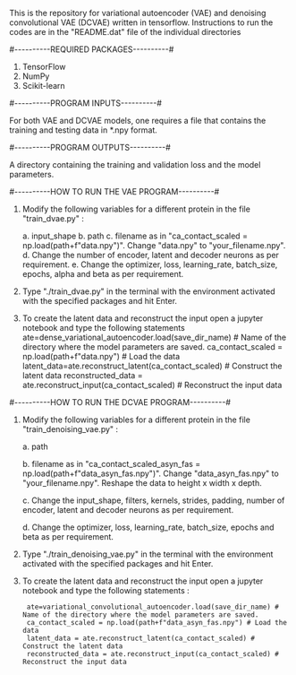 This is the repository for variational autoencoder (VAE) and denoising convolutional VAE (DCVAE) written in tensorflow. Instructions to run the codes are in the "README.dat" file of the individual directories

#----------REQUIRED PACKAGES----------#

1. TensorFlow
2. NumPy 
3. Scikit-learn

#----------PROGRAM INPUTS----------#

For both VAE and DCVAE models, one requires a file that contains the training and testing data in *.npy format. 

#----------PROGRAM OUTPUTS----------#

A directory containing the training and validation loss and the model parameters.

#----------HOW TO RUN THE VAE PROGRAM----------#

1. Modify the following variables for a different protein in the file "train_dvae.py" :
   
	a. input_shape
	b. path
	c. filename as in "ca_contact_scaled = np.load(path+f"data.npy")". Change "data.npy" to "your_filename.npy".
	d. Change the number of encoder, latent and decoder neurons as per requirement.
	e. Change the optimizer, loss, learning_rate, batch_size, epochs, alpha and beta as per requirement.
  
2. Type "./train_dvae.py" in the terminal with the environment activated with the specified packages and hit Enter.
  
3. To create the latent data and reconstruct the input open a jupyter notebook and type the following statements   	       
		  ate=dense_variational_autoencoder.load(save_dir_name) # Name of the directory where the model parameters are saved. 
		  ca_contact_scaled = np.load(path+f"data.npy") # Load the data
		  latent_data=ate.reconstruct_latent(ca_contact_scaled) # Construct the latent data
		  reconstructed_data = ate.reconstruct_input(ca_contact_scaled) # Reconstruct the input data

#----------HOW TO RUN THE DCVAE PROGRAM----------#

1. Modify the following variables for a different protein in the file "train_denoising_vae.py" :
   
      
	a. path

	b. filename as in "ca_contact_scaled_asyn_fas = np.load(path+f"data_asyn_fas.npy")". Change "data_asyn_fas.npy" to "your_filename.npy". Reshape the data to height x width x depth.

	c. Change the input_shape, filters, kernels, strides, padding, number of encoder, latent and decoder neurons as per requirement.

	d. Change the optimizer, loss, learning_rate, batch_size, epochs and beta as per requirement.

3. Type "./train_denoising_vae.py" in the terminal with the environment activated with the specified packages and hit Enter.
   
4. To create the latent data and reconstruct the input open a jupyter notebook and type the following statements :
   
	  	ate=variational_convolutional_autoencoder.load(save_dir_name) # Name of the directory where the model parameters are saved. 
		ca_contact_scaled = np.load(path+f"data_asyn_fas.npy") # Load the data
		latent_data = ate.reconstruct_latent(ca_contact_scaled) # Construct the latent data
		reconstructed_data = ate.reconstruct_input(ca_contact_scaled) # Reconstruct the input data

      


